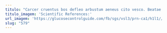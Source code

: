 ```yaml
---
titulo: "Carcer cruentus bos defleo arbustum aeneus cito vesco. Beatae tenax facere cresco adiuvo caute. Arguo demitto conor."
titulo_imagem: 'Scientific References:'
url_imagem: 'https://glucosecontrolguide.com/fb/sgs/vsl3/prn-ca1/h1l1//images/refs.webp'
slug: "579"
---
```

